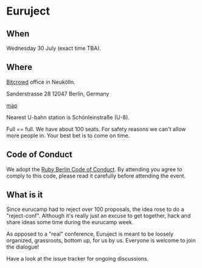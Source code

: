# Euruject

## When

Wednesday 30 July (exact time TBA).

## Where

[Bitcrowd](http://bitcrowd.net/) office in Neukölln.

Sanderstrasse 28
12047 Berlin, Germany

[map](https://www.google.com/maps/place/Sanderstra%C3%9Fe+28/@52.49252,13.42388,17z/data=!3m1!4b1!4m2!3m1!1s0x47a84fb5f8582b01:0xb2381828bd8f3a12)

Nearest U-bahn station is Schönleinstraße (U-8).

Full == full. We have about 100 seats. For safety reasons we can't allow more people in. Your best bet is to come on time.

## Code of Conduct

We adopt the [Ruby Berlin Code of Conduct](http://rubyberlin.github.io/code-of-conduct/). By attending you agree to comply to this code, please read it carefully before attending the event.

## What is it

Since eurucamp had to reject over 100 proposals, the idea rose to do a "reject-conf". Although it's really just an excuse to get together, hack and share ideas some time during the eurucamp week.

As opposed to a "real" conference, Euruject is meant to be loosely organized, grassroots, bottom up, for us by us. Everyone is welcome to join the dialogue!

Have a look at the issue tracker for ongoing discussions.
